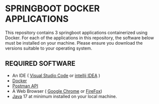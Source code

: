 # SPRINGBOOT DOCKER APPLICATIONS

This repository contains 3 springboot applications containerized using Docker.
For each of the applications in this repository, the software below must be installed on your machine.
Please ensure you download the versions suitable to your operating system.

## REQUIRED SOFTWARE
- An IDE ( [Visual Studio Code](https://code.visualstudio.com/download) or [intellij IDEA](https://www.jetbrains.com/idea/download/?source=google&medium=cpc&campaign=APAC_en_AU_IDEA_Branded&term=intellij+idea&content=602143185772&gclid=EAIaIQobChMI-f3uuYnegwMVwqRmAh0_ewXKEAAYASABEgImY_D_BwE&section=windows) )
- [Docker](https://www.docker.com/products/docker-desktop/)
- [Postman API](https://www.postman.com/downloads/)
- A Web Browser ( [Google Chrome](https://www.google.com/chrome/) or [FireFox](https://www.mozilla.org/en-US/firefox/new/))
- [Java](https://www.oracle.com/java/technologies/downloads/) 17 at minimum installed on your local machine.

